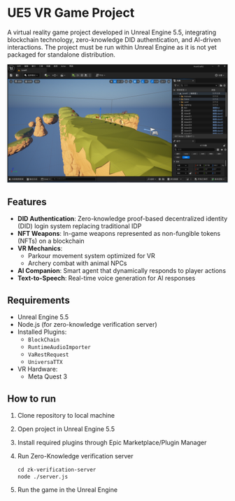 # UE5 VR Game Project

A virtual reality game project developed in Unreal Engine 5.5, integrating blockchain technology, zero-knowledge DID authentication, and AI-driven interactions. The project must be run within Unreal Engine as it is not yet packaged for standalone distribution.

![editor](./img/editor.png)

## Features
- **DID Authentication**: Zero-knowledge proof-based decentralized identity (DID) login system replacing traditional IDP
- **NFT Weapons**: In-game weapons represented as non-fungible tokens (NFTs) on a blockchain
- **VR Mechanics**:
  - Parkour movement system optimized for VR
  - Archery combat with animal NPCs
- **AI Companion**: Smart agent that dynamically responds to player actions
- **Text-to-Speech**: Real-time voice generation for AI responses

## Requirements
- Unreal Engine 5.5
- Node.js (for zero-knowledge verification server)
- Installed Plugins:
  - `BlockChain` 
  - `RuntimeAudioImporter` 
  - `VaRestRequest` 
  - `UniversaTTX` 
- VR Hardware:
  - Meta Quest 3

## How to run
1. Clone repository to local machine

2. Open project in Unreal Engine 5.5

3. Install required plugins through Epic Marketplace/Plugin Manager

4. Run Zero-Knowledge verification server

    ```
    cd zk-verification-server
    node ./server.js
    ```

5. Run the game in the Unreal Engine
